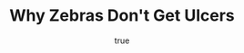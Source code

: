 ---
title: "Why Zebras Don't Get Ulcers"
bookCover: "/assets/book-covers/why-zebras-dont-get-ulcers.jpg"
slug: "why-zebras-dont-get-ulcers"
bookAuthor: "Robert M. Sapolsky"
rating: 10
amazonLink: ""
author:
  name: Rico Trebeljahr
  picture: "/assets/blog/profile.jpeg"
---
